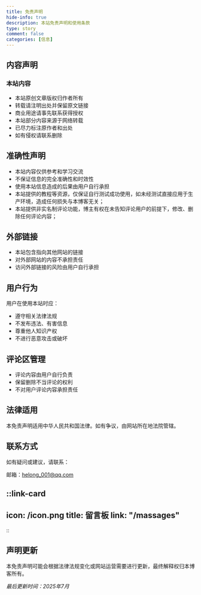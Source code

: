 ```yaml
---
title: 免责声明
hide-info: true
description: 本站免责声明和使用条款
type: story
comment: false
categories: [信息]
---
```


## 内容声明

### 本站内容

- 本站原创文章版权归作者所有
- 转载请注明出处并保留原文链接
- 商业用途请事先联系获得授权
- 本站部分内容来源于网络转载
- 已尽力标注原作者和出处
- 如有侵权请联系删除

## 准确性声明

- 本站内容仅供参考和学习交流
- 不保证信息的完全准确性和时效性
- 使用本站信息造成的后果由用户自行承担
- 本站提供的教程等资源，仅保证自行测试成功使用，如未经测试直接应用于生产环境，造成任何损失与本博客无关；
- 本站提供非实名制评论功能，博主有权在未告知评论用户的前提下，修改、删除任何评论内容；

## 外部链接

- 本站包含指向其他网站的链接
- 对外部网站的内容不承担责任
- 访问外部链接的风险由用户自行承担

## 用户行为

用户在使用本站时应：
- 遵守相关法律法规
- 不发布违法、有害信息
- 尊重他人知识产权
- 不进行恶意攻击或破坏

## 评论区管理

- 评论内容由用户自行负责
- 保留删除不当评论的权利
- 不对用户评论内容承担责任

## 法律适用

本免责声明适用中华人民共和国法律。如有争议，由网站所在地法院管辖。

## 联系方式

如有疑问或建议，请联系：

邮箱：helong_001@qq.com

::link-card
---
icon: /icon.png
title: 留言板
link: "/massages"
---
::

## 声明更新

本免责声明可能会根据法律法规变化或网站运营需要进行更新，最终解释权归本博客所有。

*最后更新时间：2025年7月*